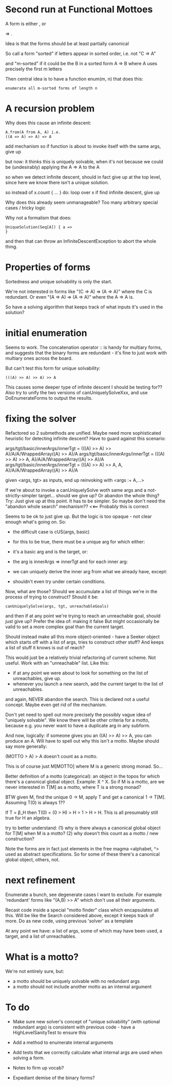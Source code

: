 # Second run at Functional Mottoes

A form is either <letter>, or <form> => <form>.

Idea is that the forms should be at least partially canonical

So call a form "sorted" if letters appear in sorted order, i.e. not "C => A"

and "m-sorted" if it could be the B in a sorted form A => B where A uses
precisely the first m letters 

Then central idea is to have a function enum(m, n) that does this:

    enumerate all m-sorted forms of length n

# A recursion problem

Why does this cause an infinite descent:

    A.from(A from A, A) i.e.
    ((A => A) => A) => A

add mechanism so if function is about to invoke itself with the same args, give up

but now: it thinks this is uniquely solvable, when it's not because we could be 
(undesirably) applying the A => A to the A

so when we detect infinite descent, should in fact give up at the top level, 
since here we know there isn't a unique solution.

so instead of x.count { ... } do:
loop over x
    if find infinite descent, give up

Why does this already seem unmanageable? Too many arbitrary special cases / tricky logic

Why not a formalism that does:

    UniqueSolution(Seq[A]) { a =>
    }
    
and then that can throw an InfiniteDescentException to abort the whole thing.    
    
# Properties of forms

Sortedness and unique solvability is only the start.

We're not interested in forms like "(C => A) => (A => A)" where the C is redundant.
Or even "(A => A) => (A => A)" where the A => A is.

So have a solving algorithm that keeps track of what inputs it's used in the solution?
 
# initial enumeration

Seems to work. The concatenation operator :: is handy for multiary forms, and
suggests that the binary forms are redundant - it's fine to just work with multiary
ones across the board.

But can't test this form for unique solvability:

    (((A) >> A) >> A) >> A
    
This causes some deeper type of infinite descent I should be testing for??
Also try to unify the two versions of canUniquelySolveXxx,
and use DoEnumerateForms to output the results.    

# fixing the solver

Refactored so 2 submethods are unified.
Maybe need more sophisticated heuristic for detecting infinite descent?
Have to guard against this scenario:

args/tgt/basic/innerArgs/innerTgt = (((A) >> A) >> A)/A/A/WrappedArray((A) >> A)/A
args/tgt/basic/innerArgs/innerTgt = (((A) >> A) >> A, A)/A/A/WrappedArray((A) >> A)/A
args/tgt/basic/innerArgs/innerTgt = (((A) >> A) >> A, A, A)/A/A/WrappedArray((A) >> A)/A

given <args, tgt> as inputs, end up reinvoking with <args :+ A,...>

If we're about to invoke a canUniquelySolve woth same args and a not-strictly-simpler target...
should we give up? Or abandon the whole thing?
Try: Just give up at this point. It has to be simpler.
So maybe don't need the "abandon whole search" mechanism?? <<== Probably this is correct

Seems to be ok to just give up. But the logic is too opaque - not clear enough what's going on. So:

- the difficult case is cUS(args, basic)

- for this to be true, there must be a unique arg for which either:

- it's a basic arg and is the target, or:
    
- the arg is innerArgs => innerTgt and for each inner arg: 

- we can uniquely derive the inner arg from what we already have, except:

- shouldn't even try under certain conditions.

Now, what are those? Should we accumulate a list of things we're in the process of trying to construct?
Should it be:

    canUniquelySolve(args, tgt, unreachableGoals)
    
and then if at any point we're trying to reach an unreachable goal, should just give up?
Prefer the idea of: making it false
But might occasionally be valid to set a more complex goal than the current target.

Should instead make all this more object-oriented - 
have a Seeker object which starts off with a list of args, tries to construct other stuff?
And keeps a list of stuff it knows is out of reach?

This would just be a relatively trivial refactoring of current scheme. Not useful.
Work with an "unreachable" list. Like this:

- if at any point we were about to look for something on the list of unreachables, give up.
- whenever you launch a new search, add the current target to the list of unreachables.

and again, NEVER abandon the search. This is declared not a useful concept. Maybe even get rid of the mechanism.

Don't yet need to spell out more precisely the possibly vague idea of "uniquely solvable".
We know there will be other criteria for a motto, because e.g. you never want to have a duplicate arg in any
subform.
     
And now, logically: if someone gives you an ((A) >> A) >> A, you can produce an A. 
Will have to spell out why this isn't a motto. Maybe should say more generally:

(MOTTO > A) > A   doesn't count as a motto.

This is of course just M[MOTTO] where M is a generic strong monad. So...

Better definition of a motto (categorical): an object in the topos for which there's a canonical global object.
Example: X ^ X. So if M is a motto, are we never interested in T[M] as a motto, where T is a strong monad?

BTW given M, find the unique 0 -> M, apply T and get a canonical 1 -> T[M]. Assuming T(0) is always 1??

If T = β_H then T(0) = (0 > H) > H = 1 > H = H. This is all presumably still true for H an algebra.

try to better understand: (1) why is there always a canonical global object for T[M] when M is a motto?
(2) why doesn't this count as a motto / new construction?

Note the forms are in fact just elements in the free magma <alphabet, ^> used as abstract
specifications. So for some of these there's a canonical global object, others, not.

# next refinement

Enumerate a bunch, see degenerate cases I want to exclude.
For example 'redundant' forms like "(A,B) >> A" which don't use all their arguments.

Recast code inside a special "motto finder" class which encapsulates all this. Will be like the Search
considered above, except it keeps track of more. Do as new code, using previous 'solver' as a template

At any point we have: a list of args, some of which may have been used, a target, and a list of unreachables.

# What is a motto?

We're not entirely sure, but:
- a motto should be uniquely solvable with no redundant args
- a motto should not include another motto as an internal argument

# To do

- Make sure new solver's concept of "unique solvability" (with optional redundant args) is consistent with previous code -
have a HighLevelSanityTest to ensure this

- Add a method to enumerate internal arguments

- Add tests that we correctly calculate what internal args are used when solving a form.

- Notes to firm up vocab?

- Expediant demise of the binary forms?
